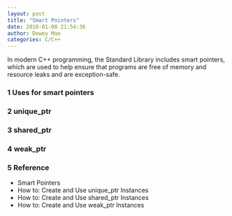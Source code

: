 ```yaml
--- 
layout: post 
title: "Smart Pointers" 
date: 2018-01-08 21:54:36 
author: Dewey Mao 
categories: C/C++ 
--- 
```


In modern C++ programming, the Standard Library includes smart pointers, 
which are used to help ensure that programs are free of memory and resource leaks and are exception-safe.

### 1 Uses for smart pointers

### 2 <a hre="https://docs.microsoft.com/en-us/cpp/standard-library/unique-ptr-class" target="_blank"> unique_ptr </a>

### 3 <a hre="https://docs.microsoft.com/en-us/cpp/standard-library/shared-ptr-class" target="_blank"> shared_ptr </a>

### 4 <a hre="https://docs.microsoft.com/en-us/cpp/standard-library/weak-ptr-class" target="_blank"> weak_ptr </a>

### 5 Reference
- <a hre="https://docs.microsoft.com/en-us/cpp/cpp/smart-pointers-modern-cpp" target="_blank"> Smart Pointers </a>   
- <a hre="https://docs.microsoft.com/en-us/cpp/cpp/how-to-create-and-use-unique-ptr-instances" target="_blank"> How to: Create and Use unique_ptr Instances </a>   
- <a hre="https://docs.microsoft.com/en-us/cpp/cpp/how-to-create-and-use-shared-ptr-instances" target="_blank"> How to: Create and Use shared_ptr Instances </a>   
- <a hre="https://docs.microsoft.com/en-us/cpp/cpp/how-to-create-and-use-weak-ptr-instances" target="_blank"> How to: Create and Use weak_ptr Instances </a>   